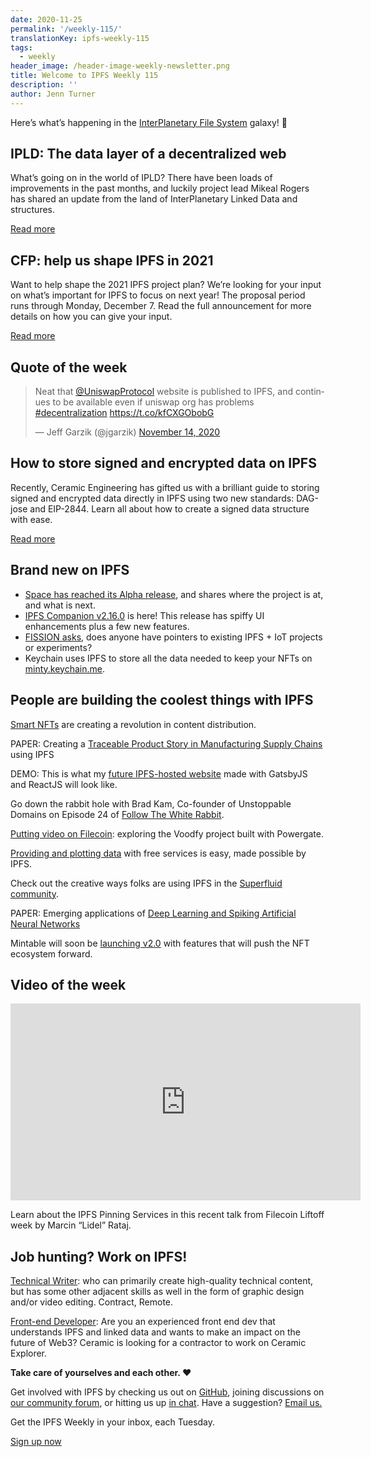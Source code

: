 ```yaml
---
date: 2020-11-25
permalink: '/weekly-115/'
translationKey: ipfs-weekly-115
tags:
  - weekly
header_image: /header-image-weekly-newsletter.png
title: Welcome to IPFS Weekly 115
description: ''
author: Jenn Turner
---
```


Here’s what’s happening in the [InterPlanetary File System](https://ipfs.io/) galaxy! 🚀

## IPLD: The data layer of a decentralized web

What’s going on in the world of IPLD? There have been loads of improvements in the past months, and luckily project lead Mikeal Rogers has shared an update from the land of InterPlanetary Linked Data and structures.

[Read more](https://medium.com/@mikeal/the-new-data-d6b5e392da43)

## CFP: help us shape IPFS in 2021

Want to help shape the 2021 IPFS project plan? We’re looking for your input on what’s important for IPFS to focus on next year! The proposal period runs through Monday, December 7. Read the full announcement for more details on how you can give your input.

[Read more](https://blog.ipfs.eth.link/2020-11-19-community-rfp/)

## Quote of the week

<blockquote class="twitter-tweet"><p lang="en" dir="ltr">Neat that <a href="https://twitter.com/UniswapProtocol?ref_src=twsrc%5Etfw">@UniswapProtocol</a> website is published to IPFS, and continues to be available even if uniswap org has problems <a href="https://twitter.com/hashtag/decentralization?src=hash&amp;ref_src=twsrc%5Etfw">#decentralization</a> <a href="https://t.co/kfCXGObobG">https://t.co/kfCXGObobG</a></p>&mdash; Jeff Garzik (@jgarzik) <a href="https://twitter.com/jgarzik/status/1327453544853745666?ref_src=twsrc%5Etfw">November 14, 2020</a></blockquote>

## How to store signed and encrypted data on IPFS

Recently, Ceramic Engineering has gifted us with a brilliant guide to storing signed and encrypted data directly in IPFS using two new standards: DAG-jose and EIP-2844. Learn all about how to create a signed data structure with ease.

[Read more](https://blog.ceramic.network/how-to-store-signed-and-encrypted-data-on-ipfs/)

## Brand new on IPFS

- [Space has reached its Alpha release](https://blog.space.storage/posts/space-alpha-where-we-are-what-is-next), and shares where the project is at, and what is next.
- [IPFS Companion v2.16.0](https://github.com/ipfs-shipyard/ipfs-companion/releases/tag/v2.16.0) is here! This release has spiffy UI enhancements plus a few new features.
- [FISSION asks](https://talk.fission.codes/t/application-for-iot/1186/2), does anyone have pointers to existing IPFS + IoT projects or experiments?
- Keychain uses IPFS to store all the data needed to keep your NFTs on [minty.keychain.me](https://minty.keychain.me).

## People are building the coolest things with IPFS

[Smart NFTs](https://medium.com/phantasticphantasma/the-smart-nft-3a1ff1c03328) are creating a revolution in content distribution.

PAPER: Creating a [Traceable Product Story in Manufacturing Supply Chains](http://ltu.diva-portal.org/smash/record.jsf?aq2=%5B%5B%5D%5D&c=4&af=%5B%5D&searchType=LIST_LATEST&sortOrder2=title_sort_asc&query=&language=en&pid=diva2%3A1501699&aq=%5B%5B%5D%5D&sf=all&aqe=%5B%5D&sortOrder=author_sort_asc&onlyFullText=false&noOfRows=50&dswid=-5208) using IPFS

DEMO: This is what my [future IPFS-hosted website](https://twitter.com/achatainga/status/1329151805465489409?s=20) made with GatsbyJS and ReactJS will look like.

Go down the rabbit hole with Brad Kam, Co-founder of Unstoppable Domains on Episode 24 of [Follow The White Rabbit](https://www.orchid.com/podcast/episode-24-brad-kam).

[Putting video on Filecoin](https://blog.textile.io/video-on-filecoin-using-voodfy-project-and-powergate/): exploring the Voodfy project built with Powergate.

[Providing and plotting data](https://towardsdatascience.com/providing-and-plotting-data-with-free-services-is-easy-c3176f4323f7) with free services is easy, made possible by IPFS.

Check out the creative ways folks are using IPFS in the [Superfluid community](https://medium.com/superfluid-blog/superfluid-hacks-1-0-2945b21fd41e).

PAPER: Emerging applications of [Deep Learning and Spiking Artificial Neural Networks](https://link.springer.com/article/10.1007/s00521-020-05443-z?error=cookies_not_supported&code=4f6ac07a-e9e8-41fc-8afa-98f6ee627845)

Mintable will soon be [launching v2.0](https://mintable.medium.com/one-week-left-until-launch-mintable-v2-0-dev-update-6-9dc82bd72fc8) with features that will push the NFT ecosystem forward.

## Video of the week

<iframe width="560" height="315" src="https://www.youtube.com/embed/1Tf4Fd6cYdg" frameborder="0" allow="accelerometer; autoplay; clipboard-write; encrypted-media; gyroscope; picture-in-picture" allowfullscreen></iframe>

Learn about the IPFS Pinning Services in this recent talk from Filecoin Liftoff week by Marcin “Lidel” Rataj.

## Job hunting? Work on IPFS!

[Technical Writer](https://www.notion.so/Hiring-Technical-Writer-bc6a543f6bea40f28c06abfbfd810ea4): who can primarily create high-quality technical content, but has some other adjacent skills as well in the form of graphic design and/or video editing. Contract, Remote.

[Front-end Developer](https://twitter.com/ceramicnetwork/status/1305886402886995968): Are you an experienced front end dev that understands IPFS and linked data and wants to make an impact on the future of Web3? Ceramic is looking for a contractor to work on Ceramic Explorer.

**Take care of yourselves and each other. ❤️**

Get involved with IPFS by checking us out on [GitHub](https://github.com/ipfs), joining discussions on [our community forum](https://discuss.ipfs.io/), or hitting us up [in chat](https://riot.im/app/#/room/#ipfs:matrix.org). Have a suggestion? [Email us.](mailto:newsletter@ipfs.io)

Get the IPFS Weekly in your inbox, each Tuesday.

<p><a href="https://ipfs.us4.list-manage.com/subscribe?u=25473244c7d18b897f5a1ff6b&amp;id=cad54b2230" class="button button-primary">Sign up now</a></p>
